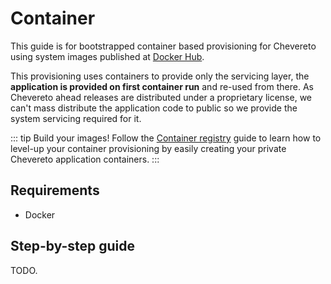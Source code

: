 # Container

This guide is for bootstrapped container based provisioning for Chevereto using system images published at [Docker Hub](https://hub.docker.com/r/chevereto/chevereto).

This provisioning uses containers to provide only the servicing layer, the **application is provided on first container run** and re-used from there. As Chevereto ahead releases are distributed under a proprietary license, we can't mass distribute the application code to public so we provide the system servicing required for it.

::: tip Build your images!
Follow the [Container registry](container-registry.md) guide to learn how to level-up your container provisioning by easily creating your private Chevereto application containers.
:::

## Requirements

* Docker

## Step-by-step guide

TODO.
